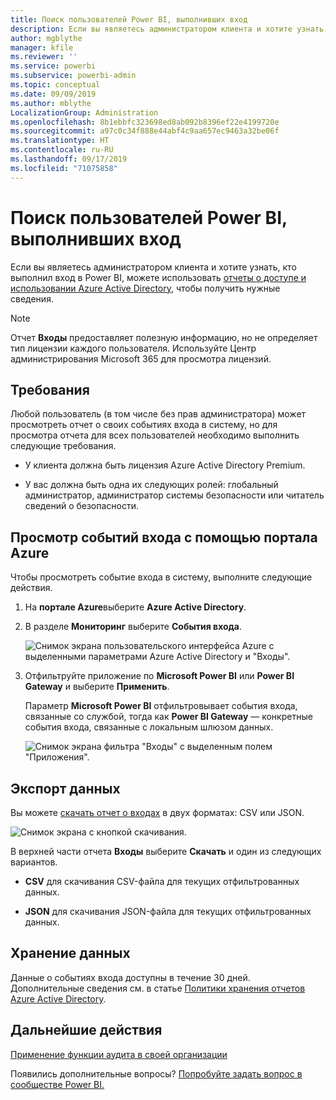 ```yaml
---
title: Поиск пользователей Power BI, выполнивших вход
description: Если вы являетесь администратором клиента и хотите узнать, кто выполнил вход в Power BI, можете использовать отчеты о доступе и использовании Azure Active Directory, чтобы получить нужные сведения.
author: mgblythe
manager: kfile
ms.reviewer: ''
ms.service: powerbi
ms.subservice: powerbi-admin
ms.topic: conceptual
ms.date: 09/09/2019
ms.author: mblythe
LocalizationGroup: Administration
ms.openlocfilehash: 8b1ebbfc323698ed8ab092b8396ef22e4199720e
ms.sourcegitcommit: a97c0c34f888e44abf4c9aa657ec9463a32be06f
ms.translationtype: HT
ms.contentlocale: ru-RU
ms.lasthandoff: 09/17/2019
ms.locfileid: "71075858"
---
```

# <a name="find-power-bi-users-that-have-signed-in"></a>Поиск пользователей Power BI, выполнивших вход

Если вы являетесь администратором клиента и хотите узнать, кто выполнил вход в Power BI, можете использовать [отчеты о доступе и использовании Azure Active Directory](/azure/active-directory/reports-monitoring/concept-sign-ins), чтобы получить нужные сведения.

> [!NOTE]
> Отчет **Входы** предоставляет полезную информацию, но не определяет тип лицензии каждого пользователя. Используйте Центр администрирования Microsoft 365 для просмотра лицензий.

## <a name="requirements"></a>Требования

Любой пользователь (в том числе без прав администратора) может просмотреть отчет о своих событиях входа в систему, но для просмотра отчета для всех пользователей необходимо выполнить следующие требования.

* У клиента должна быть лицензия Azure Active Directory Premium.

* У вас должна быть одна их следующих ролей: глобальный администратор, администратор системы безопасности или читатель сведений о безопасности.

## <a name="use-the-azure-portal-to-view-sign-ins"></a>Просмотр событий входа с помощью портала Azure

Чтобы просмотреть событие входа в систему, выполните следующие действия.

1. На **портале Azure**выберите **Azure Active Directory**.

1. В разделе **Мониторинг** выберите **События входа**.
   
    ![Снимок экрана пользовательского интерфейса Azure с выделенными параметрами Azure Active Directory и "Входы".](media/service-admin-access-usage/azure-portal-sign-ins.png)

1. Отфильтруйте приложение по **Microsoft Power BI** или **Power BI Gateway** и выберите **Применить**.

    Параметр **Microsoft Power BI** отфильтровывает события входа, связанные со службой, тогда как **Power BI Gateway** — конкретные события входа, связанные с локальным шлюзом данных.
   
    ![Снимок экрана фильтра "Входы" с выделенным полем "Приложения".](media/service-admin-access-usage/sign-in-filter.png)

## <a name="export-the-data"></a>Экспорт данных

Вы можете [скачать отчет о входах](/azure/active-directory/reports-monitoring/quickstart-download-sign-in-report) в двух форматах: CSV или JSON.

![Снимок экрана с кнопкой скачивания.](media/service-admin-access-usage/download-sign-in-data-csv.png)

В верхней части отчета **Входы** выберите **Скачать** и один из следующих вариантов.

* **CSV** для скачивания CSV-файла для текущих отфильтрованных данных.

* **JSON** для скачивания JSON-файла для текущих отфильтрованных данных.

## <a name="data-retention"></a>Хранение данных

Данные о событиях входа доступны в течение 30 дней. Дополнительные сведения см. в статье [Политики хранения отчетов Azure Active Directory](/azure/active-directory/reports-monitoring/reference-reports-data-retention).

## <a name="next-steps"></a>Дальнейшие действия

[Применение функции аудита в своей организации](service-admin-auditing.md)

Появились дополнительные вопросы? [Попробуйте задать вопрос в сообществе Power BI.](https://community.powerbi.com/)